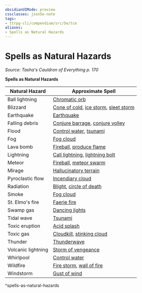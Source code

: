 ```yaml
---
obsidianUIMode: preview
cssclasses: json5e-note
tags:
- ttrpg-cli/compendium/src/5e/tce
aliases:
- Spells as Natural Hazards
---
```

# Spells as Natural Hazards
*Source: Tasha's Cauldron of Everything p. 170* 

**Spells as Natural Hazards**

| Natural Hazard | Approximate Spell |
|----------------|-------------------|
| Ball lightning | [Chromatic orb](/3-Mechanics/CLI/Compendium/spells/chromatic-orb.md) |
| Blizzard | [Cone of cold](/3-Mechanics/CLI/Compendium/spells/cone-of-cold.md), [ice storm](/3-Mechanics/CLI/Compendium/spells/ice-storm.md), [sleet storm](/3-Mechanics/CLI/Compendium/spells/sleet-storm.md) |
| Earthquake | [Earthquake](/3-Mechanics/CLI/Compendium/spells/earthquake.md) |
| Falling debris | [Conjure barrage](/3-Mechanics/CLI/Compendium/spells/conjure-barrage.md), [conjure volley](/3-Mechanics/CLI/Compendium/spells/conjure-volley.md) |
| Flood | [Control water](/3-Mechanics/CLI/Compendium/spells/control-water.md), [tsunami](/3-Mechanics/CLI/Compendium/spells/tsunami.md) |
| Fog | [Fog cloud](/3-Mechanics/CLI/Compendium/spells/fog-cloud.md) |
| Lava bomb | [Fireball](/3-Mechanics/CLI/Compendium/spells/fireball.md), [produce flame](/3-Mechanics/CLI/Compendium/spells/produce-flame.md) |
| Lightning | [Call lightning](/3-Mechanics/CLI/Compendium/spells/call-lightning.md), [lightning bolt](/3-Mechanics/CLI/Compendium/spells/lightning-bolt.md) |
| Meteor | [Fireball](/3-Mechanics/CLI/Compendium/spells/fireball.md), [meteor swarm](/3-Mechanics/CLI/Compendium/spells/meteor-swarm.md) |
| Mirage | [Hallucinatory terrain](/3-Mechanics/CLI/Compendium/spells/hallucinatory-terrain.md) |
| Pyroclastic flow | [Incendiary cloud](/3-Mechanics/CLI/Compendium/spells/incendiary-cloud.md) |
| Radiation | [Blight](/3-Mechanics/CLI/Compendium/spells/blight.md), [circle of death](/3-Mechanics/CLI/Compendium/spells/circle-of-death.md) |
| Smoke | [Fog cloud](/3-Mechanics/CLI/Compendium/spells/fog-cloud.md) |
| St. Elmo's fire | [Faerie fire](/3-Mechanics/CLI/Compendium/spells/faerie-fire.md) |
| Swamp gas | [Dancing lights](/3-Mechanics/CLI/Compendium/spells/dancing-lights.md) |
| Tidal wave | [Tsunami](/3-Mechanics/CLI/Compendium/spells/tsunami.md) |
| Toxic eruption | [Acid splash](/3-Mechanics/CLI/Compendium/spells/acid-splash.md) |
| Toxic gas | [Cloudkill](/3-Mechanics/CLI/Compendium/spells/cloudkill.md), [stinking cloud](/3-Mechanics/CLI/Compendium/spells/stinking-cloud.md) |
| Thunder | [Thunderwave](/3-Mechanics/CLI/Compendium/spells/thunderwave.md) |
| Volcanic lightning | [Storm of vengeance](/3-Mechanics/CLI/Compendium/spells/storm-of-vengeance.md) |
| Whirlpool | [Control water](/3-Mechanics/CLI/Compendium/spells/control-water.md) |
| Wildfire | [Fire storm](/3-Mechanics/CLI/Compendium/spells/fire-storm.md), [wall of fire](/3-Mechanics/CLI/Compendium/spells/wall-of-fire.md) |
| Windstorm | [Gust of wind](/3-Mechanics/CLI/Compendium/spells/gust-of-wind.md) |
^spells-as-natural-hazards